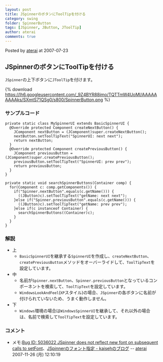 ```yaml
---
layout: post
title: JSpinnerのボタンにToolTipを付ける
category: swing
folder: SpinnerButton
tags: [JSpinner, JButton, JToolTip]
author: aterai
comments: true
---
```


Posted by [aterai](http://terai.xrea.jp/aterai.html) at 2007-07-23

## JSpinnerのボタンにToolTipを付ける
`JSpinner`の上下ボタンに`JToolTip`を付けます。

{% download https://lh6.googleusercontent.com/_9Z4BYR88imo/TQTTmW4UoMI/AAAAAAAAAks/SXmtS71QSg0/s800/SpinnerButton.png %}

### サンプルコード
<pre class="prettyprint"><code>private static class MySpinnerUI extends BasicSpinnerUI {
  @Override protected Component createNextButton() {
    JComponent nextButton = (JComponent)super.createNextButton();
    nextButton.setToolTipText("SpinnerUI: next next");
    return nextButton;
  }
  @Override protected Component createPreviousButton() {
    JComponent previousButton = (JComponent)super.createPreviousButton();
    previousButton.setToolTipText("SpinnerUI: prev prev");
    return previousButton;
  }
}
</code></pre>
<pre class="prettyprint"><code>private static void searchSpinnerButtons(Container comp) {
  for(Component c: comp.getComponents()) {
    if("Spinner.nextButton".equals(c.getName())) {
      ((JButton)c).setToolTipText("getName: next next");
    }else if("Spinner.previousButton".equals(c.getName())) {
      ((JButton)c).setToolTipText("getName: prev prev");
    }else if(c instanceof Container) {
      searchSpinnerButtons((Container)c);
    }
  }
}
</code></pre>

### 解説
- 上
    - `BasicSpinnerUI`を継承する`SpinnerUI`を作成し、`createNextButton`、`createPreviousButton`メソッドをオーバーライドして、`ToolTipText`を設定しています。
- 中
    - 名前が`Spinner.nextButton`、`Spinner.previousButton`となっているコンポーネントを検索して、`ToolTipText`を設定しています。
    - `WindowsLookAndFeel`(`XP`スタイル)の場合、`JSpinner`の各ボタンに名前が付けられていないため、うまく動作しません。
- 下
    - `Windows`環境の場合は`WindowsSpinnerUI`を継承して、それ以外の場合は、名前で検索して`ToolTipText`を設定しています。

<!-- dummy comment line for breaking list -->

### コメント
- メモ:[Bug ID: 5036022 JSpinner does not reflect new font on subsequent calls to setFont](http://bugs.sun.com/bugdatabase/view_bug.do?bug_id=5036022)、[JSpinnerのフォント指定 - kaisehのブログ](http://d.hatena.ne.jp/kaiseh/20071120/1195560201) -- [aterai](http://terai.xrea.jp/aterai.html) 2007-11-26 (月) 12:10:19

<!-- dummy comment line for breaking list -->

